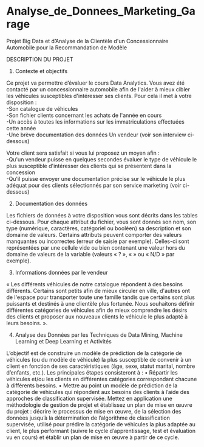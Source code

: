 # Analyse_de_Donnees_Marketing_Garage
Projet Big Data et d’Analyse de la  Clientèle d'un Concessionnaire  Automobile pour la Recommandation de Modèle 

DESCRIPTION DU PROJET

1. Contexte et objectifs  

Ce projet va permettre d’évaluer le cours Data Analytics.    Vous avez été contacté par un concessionnaire automobile afin de l'aider à mieux cibler les véhicules susceptibles d'intéresser ses clients. Pour cela il met à votre disposition :   
-Son catalogue de véhicules   
-Son fichier clients concernant les achats de l'année en cours   
-Un accès à toutes les informations sur les immatriculations effectuées cette année   
-Une brève documentation des données   Un vendeur (voir son interview ci-dessous)  

Votre client sera satisfait si vous lui proposez un moyen afin :   
-Qu'un vendeur puisse en quelques secondes évaluer le type de véhicule le plus susceptible d'intéresser des clients qui se présentent dans la concession   
-Qu'il puisse envoyer une documentation précise sur le véhicule le plus adéquat pour des clients sélectionnés par son service marketing (voir ci-dessous) 


2. Documentation des données  

Les fichiers de données à votre disposition vous sont décrits dans les tables ci-dessous. Pour chaque attribut du fichier, vous sont donnés son nom, son type (numérique, caractères, catégoriel ou booléen) sa description et son domaine de valeurs.  Certains attributs peuvent comporter des valeurs manquantes ou incorrectes (erreur de saisie par exemple). Celles-ci sont représentées par une cellule vide ou bien contenant une valeur hors du domaine de valeurs de la variable (valeurs « ? », «  » ou « N/D » par exemple). 

3. Informations données par le vendeur  

« Les différents véhicules de notre catalogue répondent à des besoins différents. Certains sont petits afin de mieux circuler en ville, d'autres ont de l'espace pour transporter toute une famille tandis que certains sont plus puissants et destinés à une clientèle plus fortunée. Nous souhaitons définir différentes catégories de véhicules afin de mieux comprendre les désirs des clients et proposer aux nouveaux clients le véhicule le plus adapté à leurs besoins. ».  


4. Analyse des Données par les Techniques de Data Mining, Machine Learning et Deep Learning et Activités 

L’objectif est de construire un modèle de prédiction de la catégorie de véhicules (ou du modèle de véhicule) la plus susceptible de convenir à un client en fonction de ses caractéristiques (âge, sexe, statut marital, nombre d’enfants, etc.). Les principales étapes consisteront à :  • Répartir les véhicules et/ou les clients en différentes catégories correspondant chacune à différents besoins.  • Mettre au point un modèle de prédiction de la catégorie de véhicules qui répondent aux besoins des clients à l’aide des approches de classification supervisée.  Mettez en application une méthodologie de gestion de projet et établissez un plan de mise en œuvre du projet : décrire le processus de mise en œuvre, de la sélection des données jusqu’à la détermination de l’algorithme de classification supervisée, utilisé pour prédire la catégorie de véhicules la plus adaptée au client, le plus performant (suivre le cycle d’apprentissage, test et évaluation vu en cours) et établir un plan de mise en œuvre à partir de ce cycle.  
